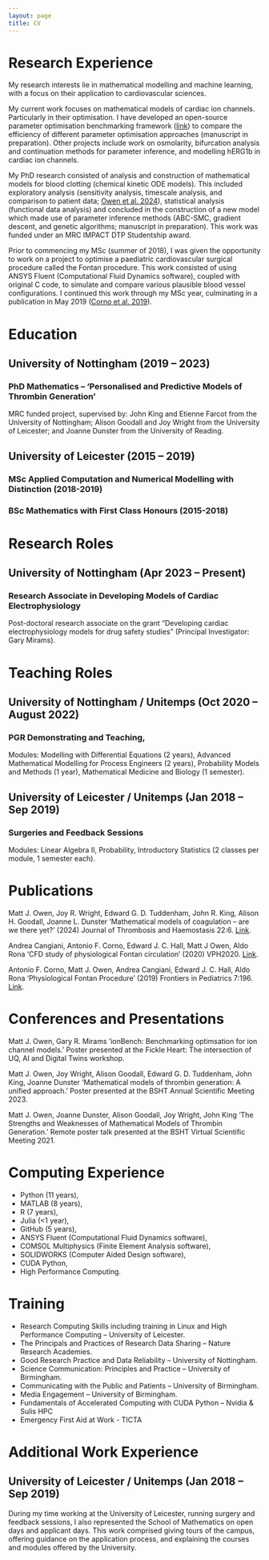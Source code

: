 ```yaml
---
layout: page
title: CV
---
```

# Research Experience
My research interests lie in mathematical modelling and machine learning, with a focus on their application to cardiovascular sciences.

My current work focuses on mathematical models of cardiac ion channels. Particularly in their optimisation. I have developed an open-source parameter optimisation benchmarking framework ([link](https://github.com/CardiacModelling/ionBench)) to compare the efficiency of different parameter optimisation approaches (manuscript in preparation). Other projects include work on osmolarity, bifurcation analysis and continuation methods for parameter inference, and modelling hERG1b in cardiac ion channels.

My PhD research consisted of analysis and construction of mathematical models for blood clotting (chemical kinetic ODE models). This included exploratory analysis (sensitivity analysis, timescale analysis, and comparison to patient data; [Owen et al. 2024](https://www.jthjournal.org/article/S1538-7836(24)00167-3/fulltext)), statistical analysis (functional data analysis) and concluded in the construction of a new model which made use of parameter inference methods (ABC-SMC, gradient descent, and genetic algorithms; manuscript in preparation). This work was funded under an MRC IMPACT DTP Studentship award.

Prior to commencing my MSc (summer of 2018), I was given the opportunity to work on a project to optimise a paediatric cardiovascular surgical procedure called the Fontan procedure. This work consisted of using ANSYS Fluent (Computational Fluid Dynamics software), coupled with original C code, to simulate and compare various plausible blood vessel configurations. I continued this work through my MSc year, culminating in a publication in May 2019 ([Corno et al. 2019](https://www.frontiersin.org/journals/pediatrics/articles/10.3389/fped.2019.00196/full)).

# Education
## University of Nottingham (2019 – 2023)
### PhD Mathematics – ‘Personalised and Predictive Models of Thrombin Generation’
MRC funded project, supervised by: John King and Etienne Farcot from the University of Nottingham; Alison Goodall and Joy Wright from the University of Leicester; and Joanne Dunster from the University of Reading.
## University of Leicester (2015 – 2019)
### MSc Applied Computation and Numerical Modelling with Distinction (2018-2019)
### BSc Mathematics with First Class Honours (2015-2018)

# Research Roles
## University of Nottingham (Apr 2023 – Present)
### Research Associate in Developing Models of Cardiac Electrophysiology
Post-doctoral research associate on the grant “Developing cardiac electrophysiology models for drug safety studies” (Principal Investigator: Gary Mirams). 

# Teaching Roles
## University of Nottingham / Unitemps (Oct 2020 – August 2022)
### PGR Demonstrating and Teaching, 
Modules: Modelling with Differential Equations (2 years), Advanced Mathematical Modelling for Process Engineers (2 years), Probability Models and Methods (1 year), Mathematical Medicine and Biology (1 semester). 
## University of Leicester / Unitemps (Jan 2018 – Sep 2019)
### Surgeries and Feedback Sessions
Modules: Linear Algebra II, Probability, Introductory Statistics (2 classes per module, 1 semester each). 

# Publications
Matt J. Owen, Joy R. Wright, Edward G. D. Tuddenham, John R. King, Alison H. Goodall, Joanne L. Dunster ‘Mathematical models of coagulation – are we there yet?’ (2024) Journal of Thrombosis and Haemostasis 22:6. [Link](https://www.jthjournal.org/article/S1538-7836(24)00167-3/fulltext).

Andrea Cangiani, Antonio F. Corno, Edward J. C. Hall, Matt J Owen, Aldo Rona ‘CFD study of physiological Fontan circulation’ (2020) VPH2020. [Link](https://figshare.le.ac.uk/articles/conference_contribution/CFD_study_of_physiological_Fontan_circulation/14292374).

Antonio F. Corno, Matt J. Owen, Andrea Cangiani, Edward J. C. Hall, Aldo Rona ‘Physiological Fontan Procedure’ (2019) Frontiers in Pediatrics 7:196. [Link](https://www.frontiersin.org/journals/pediatrics/articles/10.3389/fped.2019.00196/full).

# Conferences and Presentations
Matt J. Owen, Gary R. Mirams ‘ionBench: Benchmarking optimsation for ion channel models.’ Poster presented at the Fickle Heart: The intersection of UQ, AI and Digital Twins workshop.

Matt J. Owen, Joy Wright, Alison Goodall, Edward G. D. Tuddenham, John King, Joanne Dunster ‘Mathematical models of thrombin generation: A unified approach.’ Poster presented at the BSHT Annual Scientific Meeting 2023.

Matt J. Owen, Joanne Dunster, Alison Goodall, Joy Wright, John King ‘The Strengths and Weaknesses of Mathematical Models of Thrombin Generation.’ Remote poster talk presented at the BSHT Virtual Scientific Meeting 2021.

# Computing Experience
* Python (11 years),
* MATLAB (8 years),
* R (7 years),
* Julia (<1 year),
* GitHub (5 years),
* ANSYS Fluent (Computational Fluid Dynamics software),
* COMSOL Multiphysics (Finite Element Analysis software),
* SOLIDWORKS (Computer Aided Design software),
* CUDA Python,
* High Performance Computing.

# Training
* Research Computing Skills including training in Linux and High Performance Computing – University of Leicester.
* The Principals and Practices of Research Data Sharing – Nature Research Academies.
* Good Research Practice and Data Reliability – University of Nottingham.
* Science Communication: Principles and Practice – University of Birmingham.
* Communicating with the Public and Patients – University of Birmingham.
* Media Engagement – University of Birmingham.
* Fundamentals of Accelerated Computing with CUDA Python – Nvidia & Sulis HPC
* Emergency First Aid at Work - TICTA

# Additional Work Experience
## University of Leicester / Unitemps (Jan 2018 – Sep 2019)
During my time working at the University of Leicester, running surgery and feedback sessions, I also represented the School of Mathematics on open days and applicant days. This work comprised giving tours of the campus, offering guidance on the application process, and explaining the courses and modules offered by the University. 
